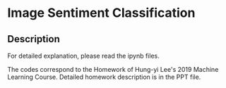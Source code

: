 # Image Sentiment Classification

## Description

For detailed explanation, please read the ipynb files.

The codes correspond to the Homework of Hung-yi Lee's 2019 Machine Learning Course. Detailed homework description is in the PPT file.







